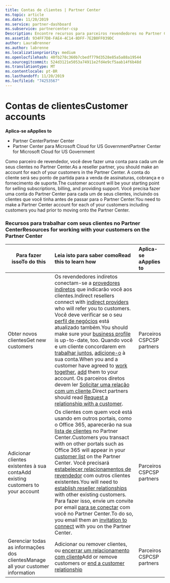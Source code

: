 ```yaml
---
title: Contas de clientes | Partner Center
ms.topic: article
ms.date: 11/20/2019
ms.service: partner-dashboard
ms.subservice: partnercenter-csp
Description: Encontre recursos para parceiros revendedores no Partner Center. Isso inclui a necessidade de criar contas de clientes antes de vender assinaturas, faturas ou oferecer suporte.
ms.assetid: 934FF7D8-FAE4-4C14-8DFF-7E2B0FF039DC
author: LauraBrenner
ms.author: labrenne
ms.localizationpriority: medium
ms.openlocfilehash: 40fb278c360b7cbedf779d3528e85a5a88a19544
ms.sourcegitcommit: 524d3121e5053a74911e2fd4e9cf5aab14f6b48d
ms.translationtype: MT
ms.contentlocale: pt-BR
ms.lasthandoff: 11/20/2019
ms.locfileid: "74253567"
---
```

# <a name="customer-accounts"></a><span data-ttu-id="5bd8c-104">Contas de clientes</span><span class="sxs-lookup"><span data-stu-id="5bd8c-104">Customer accounts</span></span>

<span data-ttu-id="5bd8c-105">**Aplica-se a**</span><span class="sxs-lookup"><span data-stu-id="5bd8c-105">**Applies to**</span></span>

-  <span data-ttu-id="5bd8c-106">Partner Center</span><span class="sxs-lookup"><span data-stu-id="5bd8c-106">Partner Center</span></span>
-  <span data-ttu-id="5bd8c-107">Partner Center para Microsoft Cloud for US Government</span><span class="sxs-lookup"><span data-stu-id="5bd8c-107">Partner Center for Microsoft Cloud for US Government</span></span>


<span data-ttu-id="5bd8c-108">Como parceiro de revendedor, você deve fazer uma conta para cada um de seus clientes no Partner Center.</span><span class="sxs-lookup"><span data-stu-id="5bd8c-108">As a reseller partner, you should make an account for each of your customers in the Partner Center.</span></span> <span data-ttu-id="5bd8c-109">A conta do cliente será seu ponto de partida para a venda de assinaturas, cobrança e o fornecimento de suporte.</span><span class="sxs-lookup"><span data-stu-id="5bd8c-109">The customer account will be your starting point for selling subscriptions, billing, and providing support.</span></span> <span data-ttu-id="5bd8c-110">Você precisa fazer uma conta do Partner Center para cada um de seus clientes, incluindo os clientes que você tinha antes de passar para o Partner Center.</span><span class="sxs-lookup"><span data-stu-id="5bd8c-110">You need to make a Partner Center account for each of your customers including customers you had prior to moving onto the Partner Center.</span></span>

### <a name="resources-for-working-with-your-customers-on-the-partner-center"></a><span data-ttu-id="5bd8c-111">Recursos para trabalhar com seus clientes no Partner Center</span><span class="sxs-lookup"><span data-stu-id="5bd8c-111">Resources for working with your customers on the Partner Center</span></span>

|<span data-ttu-id="5bd8c-112">**Para fazer isso**</span><span class="sxs-lookup"><span data-stu-id="5bd8c-112">**To do this**</span></span>   |<span data-ttu-id="5bd8c-113">**Leia isto para saber como**</span><span class="sxs-lookup"><span data-stu-id="5bd8c-113">**Read this to learn how**</span></span>   |<span data-ttu-id="5bd8c-114">**Aplica-se a**</span><span class="sxs-lookup"><span data-stu-id="5bd8c-114">**Applies to**</span></span>|
|-----------------|:----------------------------|:--------------|
|<span data-ttu-id="5bd8c-115">Obter novos clientes</span><span class="sxs-lookup"><span data-stu-id="5bd8c-115">Get new customers</span></span>|<span data-ttu-id="5bd8c-116">Os revendedores indiretos conectam-se a [provedores indiretos](indirect-reseller-tasks-in-partner-center.md) que indicarão você aos clientes.</span><span class="sxs-lookup"><span data-stu-id="5bd8c-116">Indirect resellers connect with [indirect providers](indirect-reseller-tasks-in-partner-center.md) who will refer you to customers.</span></span> <span data-ttu-id="5bd8c-117">Você deve verificar se o seu [perfil de negócios](create-a-marketing-profile.md) está atualizado também.</span><span class="sxs-lookup"><span data-stu-id="5bd8c-117">You should make sure your [business profile](create-a-marketing-profile.md) is up-to-date, too.</span></span> <span data-ttu-id="5bd8c-118">Quando você e um cliente concordarem em [trabalhar juntos](responding-to-referrals.md), [adicione-o](add-a-new-customer.md) à sua conta.</span><span class="sxs-lookup"><span data-stu-id="5bd8c-118">When you and a customer have agreed to [work together](responding-to-referrals.md), [add](add-a-new-customer.md) them to your account.</span></span> <span data-ttu-id="5bd8c-119">Os parceiros diretos devem ler [Solicitar uma relação com um cliente](request-a-relationship-with-a-customer.md).</span><span class="sxs-lookup"><span data-stu-id="5bd8c-119">Direct partners should read [ Request a relationship with a customer](request-a-relationship-with-a-customer.md).</span></span>|<span data-ttu-id="5bd8c-120">Parceiros CSP</span><span class="sxs-lookup"><span data-stu-id="5bd8c-120">CSP partners</span></span>|
|<span data-ttu-id="5bd8c-121">Adicionar clientes existentes à sua conta</span><span class="sxs-lookup"><span data-stu-id="5bd8c-121">Add existing customers to your account</span></span>   | <span data-ttu-id="5bd8c-122">Os clientes com quem você está usando em outros portais, como o Office 365, aparecerão na sua [lista de clientes](see-your-customer-list.md) no Partner Center.</span><span class="sxs-lookup"><span data-stu-id="5bd8c-122">Customers you transact with on other portals such as Office 365 will appear in your [customer list](see-your-customer-list.md) on the Partner Center.</span></span> <span data-ttu-id="5bd8c-123">Você precisará [estabelecer relacionamentos de revendedor](indirect-reseller-tasks-in-partner-center.md) com outros clientes existentes.</span><span class="sxs-lookup"><span data-stu-id="5bd8c-123">You will need to [establish reseller relationships](indirect-reseller-tasks-in-partner-center.md) with other existing customers.</span></span> <span data-ttu-id="5bd8c-124">Para fazer isso, envie um convite por email [para se conectar](responding-to-referrals.md) com você no Partner Center.</span><span class="sxs-lookup"><span data-stu-id="5bd8c-124">To do so, you email them an [invitation to connect](responding-to-referrals.md) with you on the Partner Center.</span></span>   | <span data-ttu-id="5bd8c-125">Parceiros CSP</span><span class="sxs-lookup"><span data-stu-id="5bd8c-125">CSP partners</span></span>   |
|<span data-ttu-id="5bd8c-126">Gerenciar todas as informações dos clientes</span><span class="sxs-lookup"><span data-stu-id="5bd8c-126">Manage all your customer information</span></span>   | <span data-ttu-id="5bd8c-127">Adicionar ou remover clientes, ou [encerrar um relacionamento com cliente](remove-a-relationship.md)</span><span class="sxs-lookup"><span data-stu-id="5bd8c-127">Add or remove customers or [end a customer relationship](remove-a-relationship.md)</span></span>|   <span data-ttu-id="5bd8c-128">Parceiros CSP</span><span class="sxs-lookup"><span data-stu-id="5bd8c-128">CSP partners</span></span> |